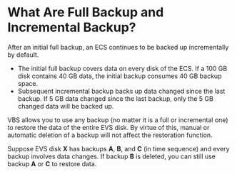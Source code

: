 # What Are Full Backup and Incremental Backup?<a name="EN-US_TOPIC_0126537915"></a>

After an initial full backup, an ECS continues to be backed up incrementally by default.

-   The initial full backup covers data on every disk of the ECS. If a 100 GB disk contains 40 GB data, the initial backup consumes 40 GB backup space.
-   Subsequent incremental backup backs up data changed since the last backup. If 5 GB data changed since the last backup, only the 5 GB changed data will be backed up.

VBS allows you to use any backup \(no matter it is a full or incremental one\) to restore the data of the entire EVS disk. By virtue of this, manual or automatic deletion of a backup will not affect the restoration function.

Suppose EVS disk  **X**  has backups  **A**,  **B**, and  **C**  \(in time sequence\) and every backup involves data changes. If backup  **B**  is deleted, you can still use backup  **A**  or  **C**  to restore data.

